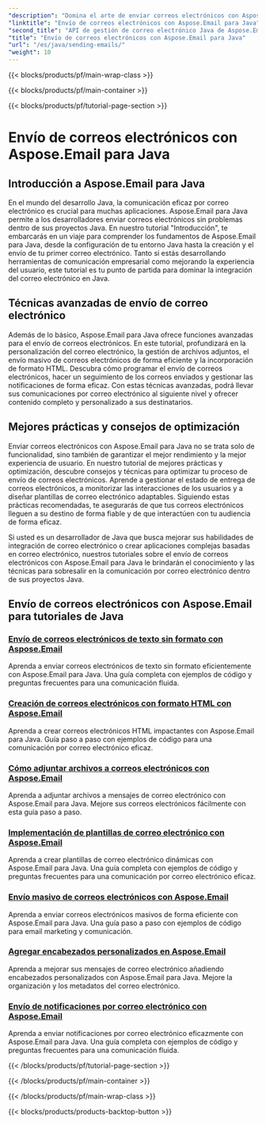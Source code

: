 ```yaml
---
"description": "Domina el arte de enviar correos electrónicos con Aspose.Email para Java con estos completos tutoriales. Aprende a crear y enviar correos electrónicos sin esfuerzo."
"linktitle": "Envío de correos electrónicos con Aspose.Email para Java"
"second_title": "API de gestión de correo electrónico Java de Aspose.Email"
"title": "Envío de correos electrónicos con Aspose.Email para Java"
"url": "/es/java/sending-emails/"
"weight": 10
---
```


{{< blocks/products/pf/main-wrap-class >}}

{{< blocks/products/pf/main-container >}}

{{< blocks/products/pf/tutorial-page-section >}}

# Envío de correos electrónicos con Aspose.Email para Java



## Introducción a Aspose.Email para Java

En el mundo del desarrollo Java, la comunicación eficaz por correo electrónico es crucial para muchas aplicaciones. Aspose.Email para Java permite a los desarrolladores enviar correos electrónicos sin problemas dentro de sus proyectos Java. En nuestro tutorial "Introducción", te embarcarás en un viaje para comprender los fundamentos de Aspose.Email para Java, desde la configuración de tu entorno Java hasta la creación y el envío de tu primer correo electrónico. Tanto si estás desarrollando herramientas de comunicación empresarial como mejorando la experiencia del usuario, este tutorial es tu punto de partida para dominar la integración del correo electrónico en Java.

## Técnicas avanzadas de envío de correo electrónico

Además de lo básico, Aspose.Email para Java ofrece funciones avanzadas para el envío de correos electrónicos. En este tutorial, profundizará en la personalización del correo electrónico, la gestión de archivos adjuntos, el envío masivo de correos electrónicos de forma eficiente y la incorporación de formato HTML. Descubra cómo programar el envío de correos electrónicos, hacer un seguimiento de los correos enviados y gestionar las notificaciones de forma eficaz. Con estas técnicas avanzadas, podrá llevar sus comunicaciones por correo electrónico al siguiente nivel y ofrecer contenido completo y personalizado a sus destinatarios.

## Mejores prácticas y consejos de optimización

Enviar correos electrónicos con Aspose.Email para Java no se trata solo de funcionalidad, sino también de garantizar el mejor rendimiento y la mejor experiencia de usuario. En nuestro tutorial de mejores prácticas y optimización, descubre consejos y técnicas para optimizar tu proceso de envío de correos electrónicos. Aprende a gestionar el estado de entrega de correos electrónicos, a monitorizar las interacciones de los usuarios y a diseñar plantillas de correo electrónico adaptables. Siguiendo estas prácticas recomendadas, te asegurarás de que tus correos electrónicos lleguen a su destino de forma fiable y de que interactúen con tu audiencia de forma eficaz.

Si usted es un desarrollador de Java que busca mejorar sus habilidades de integración de correo electrónico o crear aplicaciones complejas basadas en correo electrónico, nuestros tutoriales sobre el envío de correos electrónicos con Aspose.Email para Java le brindarán el conocimiento y las técnicas para sobresalir en la comunicación por correo electrónico dentro de sus proyectos Java.

## Envío de correos electrónicos con Aspose.Email para tutoriales de Java
### [Envío de correos electrónicos de texto sin formato con Aspose.Email](./sending-plain-text-emails/)
Aprenda a enviar correos electrónicos de texto sin formato eficientemente con Aspose.Email para Java. Una guía completa con ejemplos de código y preguntas frecuentes para una comunicación fluida.
### [Creación de correos electrónicos con formato HTML con Aspose.Email](./creating-html-formatted-emails/)
Aprenda a crear correos electrónicos HTML impactantes con Aspose.Email para Java. Guía paso a paso con ejemplos de código para una comunicación por correo electrónico eficaz.
### [Cómo adjuntar archivos a correos electrónicos con Aspose.Email](./attaching-files-to-emails-using-aspose-email/)
Aprenda a adjuntar archivos a mensajes de correo electrónico con Aspose.Email para Java. Mejore sus correos electrónicos fácilmente con esta guía paso a paso.
### [Implementación de plantillas de correo electrónico con Aspose.Email](./implementing-email-templates/)
Aprenda a crear plantillas de correo electrónico dinámicas con Aspose.Email para Java. Una guía completa con ejemplos de código y preguntas frecuentes para una comunicación por correo electrónico eficaz.
### [Envío masivo de correos electrónicos con Aspose.Email](./bulk-email-sending/)
Aprenda a enviar correos electrónicos masivos de forma eficiente con Aspose.Email para Java. Una guía paso a paso con ejemplos de código para email marketing y comunicación.
### [Agregar encabezados personalizados en Aspose.Email](./adding-custom-headers-in-aspose-email/)
Aprenda a mejorar sus mensajes de correo electrónico añadiendo encabezados personalizados con Aspose.Email para Java. Mejore la organización y los metadatos del correo electrónico.
### [Envío de notificaciones por correo electrónico con Aspose.Email](./sending-email-notifications/)
Aprenda a enviar notificaciones por correo electrónico eficazmente con Aspose.Email para Java. Una guía completa con ejemplos de código y preguntas frecuentes para una comunicación fluida.

{{< /blocks/products/pf/tutorial-page-section >}}

{{< /blocks/products/pf/main-container >}}

{{< /blocks/products/pf/main-wrap-class >}}

{{< blocks/products/products-backtop-button >}}